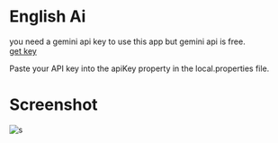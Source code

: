 # English Ai
you need a gemini api key to use this app but gemini api is free.  
[get key](https://aistudio.google.com/app/apikey)

Paste your API key into the apiKey property in the local.properties file.

# Screenshot
![s](https://github.com/user-attachments/assets/e9de588c-e7f4-49df-b398-ccf6799f089f)

